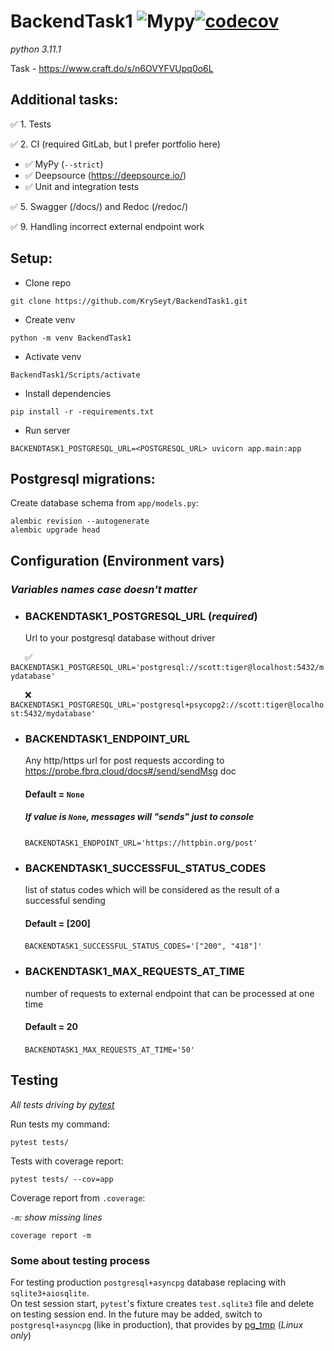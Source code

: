 # BackendTask1 ![Mypy](https://github.com/KrySeyt/backendtask1/actions/workflows/mypy.yml/badge.svg)[![codecov](https://codecov.io/gh/KrySeyt/BackendTask1/branch/main/graph/badge.svg?token=V1H2036M7I)](https://codecov.io/gh/KrySeyt/BackendTask1)
*python 3.11.1*

Task - https://www.craft.do/s/n6OVYFVUpq0o6L

## Additional tasks:

✅ 1. Tests

✅ 2. CI (required GitLab, but I prefer portfolio here)
- ✅ MyPy (`--strict`)
- ✅ Deepsource (https://deepsource.io/)
- ✅ Unit and integration tests

✅ 5. Swagger (/docs/) and Redoc (/redoc/)

✅ 9. Handling incorrect external endpoint work

## Setup:

- Clone repo
```shell
git clone https://github.com/KrySeyt/BackendTask1.git
```

- Create venv
```shell
python -m venv BackendTask1
```

- Activate venv
```shell
BackendTask1/Scripts/activate
```

- Install dependencies
```shell
pip install -r -requirements.txt
```

- Run server
```shell
BACKENDTASK1_POSTGRESQL_URL=<POSTGRESQL_URL> uvicorn app.main:app
```

## Postgresql migrations:
Create database schema from `app/models.py`:
```shell
alembic revision --autogenerate
alembic upgrade head
```

## Configuration (Environment vars)
###  *Variables names case doesn't matter*

- ### BACKENDTASK1_POSTGRESQL_URL (*required*)
    Url to your postgresql database without driver

&ensp;&thinsp;&ensp;&thinsp;
✅
`
BACKENDTASK1_POSTGRESQL_URL='postgresql://scott:tiger@localhost:5432/mydatabase'
`

&ensp;&thinsp;&ensp;&thinsp;
❌
`
BACKENDTASK1_POSTGRESQL_URL='postgresql+psycopg2://scott:tiger@localhost:5432/mydatabase'
`

- ### BACKENDTASK1_ENDPOINT_URL
  Any http/https url for post requests according to https://probe.fbrq.cloud/docs#/send/sendMsg doc

  #### Default = `None`
  ##### If value is `None`, messages will "sends" just to console

&ensp;&thinsp;&ensp;&thinsp;
`
BACKENDTASK1_ENDPOINT_URL='https://httpbin.org/post'
`

- ### BACKENDTASK1_SUCCESSFUL_STATUS_CODES
  list of status codes which will be considered as the result of a successful sending

  #### Default = [200]

&ensp;&thinsp;&ensp;&thinsp;
`
BACKENDTASK1_SUCCESSFUL_STATUS_CODES='["200", "418"]'
`

- ### BACKENDTASK1_MAX_REQUESTS_AT_TIME
  number of requests to external endpoint that can be processed at one time
  
  #### Default = 20

&ensp;&thinsp;&ensp;&thinsp;
`
BACKENDTASK1_MAX_REQUESTS_AT_TIME='50'
`

## Testing
  *All tests driving by <a href="https://github.com/pytest-dev/pytest">pytest</a>*

  Run tests my command:

  ```shell
  pytest tests/
  ```

  Tests with coverage report:

  ```shell
  pytest tests/ --cov=app
  ```

  Coverage report from `.coverage`:

  *`-m`: show missing lines*
  ```shell
  coverage report -m
  ```

### Some about testing process
For testing production `postgresql+asyncpg` database replacing with `sqlite3+aiosqlite`.\
On test session start, `pytest`'s fixture creates `test.sqlite3` file and delete on testing session end.
In the future may be added, switch to `postgresql+asyncpg` (like in production), 
that provides by <a href="https://github.com/eradman/ephemeralpg">pg_tmp</a> (*Linux only*)
